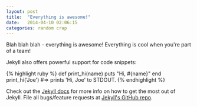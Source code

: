 ```yaml
---
layout: post
title:  "Everything is awesome!"
date:   2014-04-10 02:06:15
categories: random crap
---
```


Blah blah blah - everything is awesome!  Everything is cool when you're part of a team!

Jekyll also offers powerful support for code snippets:

{% highlight ruby %}
def print_hi(name)
  puts "Hi, #{name}"
end
print_hi('Joe')
#=> prints 'Hi, Joe' to STDOUT.
{% endhighlight %}

Check out the [Jekyll docs][jekyll] for more info on how to get the most out of Jekyll. File all bugs/feature requests at [Jekyll's GitHub repo][jekyll-gh].

[jekyll-gh]: https://github.com/mojombo/jekyll
[jekyll]:    http://jekyllrb.com
